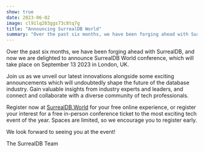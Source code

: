 ```yaml
---
show: true
date: 2023-06-02
image: cl91lq203ggs73c8tq7g
title: "Announcing SurrealDB World"
summary: "Over the past six months, we have been forging ahead with SurrealDB, and now we are delighted to announce SurrealDB World conference, which will take place on September 13 2023 in London, UK."
---
```


Over the past six months, we have been forging ahead with SurrealDB, and now we are delighted to announce SurrealDB World conference, which will take place on September 13 2023 in London, UK.

Join us as we unveil our latest innovations alongside some exciting announcements which will undoubtedly shape the future of the database industry. Gain valuable insights from industry experts and leaders, and connect and collaborate with a diverse community of tech professionals.

Register now at [SurrealDB.World](http://surrealdb.world/) for your free online experience, or register your interest for a free in-person conference ticket to the most exciting tech event of the year. Spaces are limited, so we encourage you to register early.

We look forward to seeing you at the event!

The SurrealDB Team